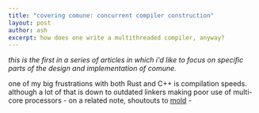 ```yaml
---
title: "covering comune: concurrent compiler construction"
layout: post
author: ash
excerpt: how does one write a multithreaded compiler, anyway?
---
```


*this is the first in a series of articles in which i'd like to focus on specific parts of the design and implementation of comune.*

one of my big frustrations with both Rust and C++ is compilation speeds. although a lot of that is down to outdated linkers making poor use of multi-core processors - on a related note, shoutouts to [mold](https://github.com/rui314/mold) - 